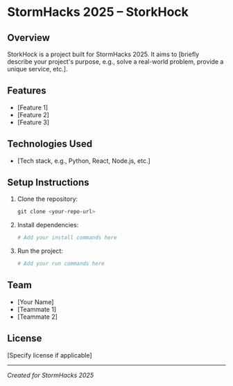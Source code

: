 # StormHacks 2025 – StorkHock

## Overview
StorkHock is a project built for StormHacks 2025. It aims to [briefly describe your project's purpose, e.g., solve a real-world problem, provide a unique service, etc.].

## Features
- [Feature 1]
- [Feature 2]
- [Feature 3]

## Technologies Used
- [Tech stack, e.g., Python, React, Node.js, etc.]

## Setup Instructions
1. Clone the repository:
   ```powershell
   git clone <your-repo-url>
   ```
2. Install dependencies:
   ```powershell
   # Add your install commands here
   ```
3. Run the project:
   ```powershell
   # Add your run commands here
   ```

## Team
- [Your Name]
- [Teammate 1]
- [Teammate 2]

## License
[Specify license if applicable]

---
*Created for StormHacks 2025*
